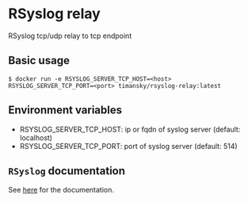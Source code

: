 # RSyslog relay

RSyslog tcp/udp relay to tcp endpoint

## Basic usage

`$ docker run -e RSYSLOG_SERVER_TCP_HOST=<host> RSYSLOG_SERVER_TCP_PORT=<port> timansky/rsyslog-relay:latest`

## Environment variables

  - RSYSLOG_SERVER_TCP_HOST: ip or fqdn of syslog server (default: localhost)
  - RSYSLOG_SERVER_TCP_PORT: port of syslog server (default: 514)


## `RSyslog` documentation
See [here](https://www.rsyslog.com/doc/master/index.html) for the documentation.
